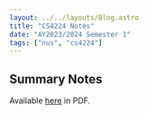 ```yaml
---
layout: ../../layouts/Blog.astro
title: "CS4224 Notes"
date: "AY2023/2024 Semester 1"
tags: ["nus", "cs4224"]
---
```


## Summary Notes

Available [here](cs4224-notes.pdf) in PDF.
